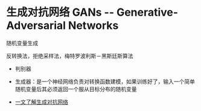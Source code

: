# 生成对抗网络 GANs -- Generative-Adversarial Networks

随机变量生成

反转换法，拒绝采样法，梅特罗波利斯－黑斯廷斯算法

- 判别器
- 生成器：是一个神经网络负责对转换函数建模，如果训练好了，输入一个简单随机变量后其必须返回一个服从目标分布的随机变量


- [一文了解生成对抗网络](https://libertydream.github.io/2020/04/19/%E4%B8%80%E6%96%87%E4%BA%86%E8%A7%A3%E5%AF%B9%E6%8A%97%E7%94%9F%E6%88%90%E7%BD%91%E7%BB%9C/)
